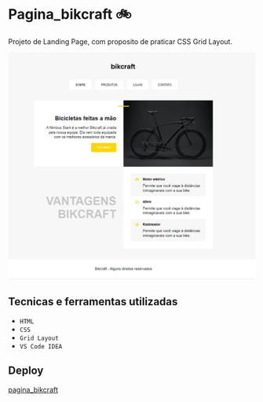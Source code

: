 # Pagina_bikcraft 🚲

Projeto de Landing Page, com proposito de praticar CSS Grid Layout.

 ![pagina_bikcraft](img/pagina_bikcraft.jpg)

 
 ## Tecnicas e ferramentas utilizadas
 
- ``HTML``
- ``CSS``
- ``Grid Layout``
- ``VS Code IDEA``

## Deploy
[pagina_bikcraft](https://caoliveira88.github.io/Pagina_bikcraft/)
